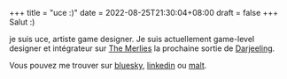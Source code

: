 +++
title =  "uce :)"
date = 2022-08-25T21:30:04+08:00
draft = false
+++
Salut :)

je suis uce, artiste game designer. Je suis actuellement game-level designer et intégrateur sur [The Merlies](https://store.steampowered.com/app/2521160/The_Merlies/) la prochaine sortie de [Darjeeling](https://darjeelingprod.com/).

Vous pouvez me trouver sur [bluesky](https://bsky.app/profile/uce.bsky.social), [linkedin](https://www.linkedin.com/in/lucile-thierry-641977256/) ou [malt](https://www.malt.fr/profile/lucilethierry).